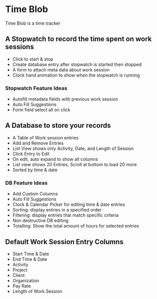 # Time Blob
Time Blob is a time tracker

## A Stopwatch to record the time spent on work sessions
* Click to start & stop
* Create database entry after stopwatch is started then stopped
* A form to attach meta data about work session
* Clock hand animation to show when the stopwatch is running

### Stopwatch Feature Ideas
* Autofill metadata fields with previous work session
* Auto Fill Suggestions
* Form field select all on click

## A Database to store your records
* A Table of Work session entries
* Add and Remove Entries
* List View shows only Activity, Date, and Length of Session
* Click Entry to Edit
* On edit, auto expand to show all columns
* List view shows 20 Entries, Scroll at bottom to load 20 more
* Sorted by time & date

### DB Feature Ideas
* Add Custom Columns
* Auto Fill Suggestions
* Clock & Calendar Picker for editing time & date entries
* Sorting: display entries in a specified order
* Filtering: display entries that match specific criteria
* Non destructive DB editing
* Totalling: Show the total amount of hours for selected entries

## Default Work Session Entry Columns
* Start Time & Date
* End Time & Date
* Activity
* Project
* Client
* Organization
* Pay Rate
* Length of Work Session





